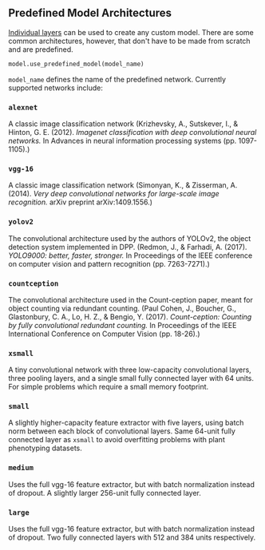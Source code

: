 ## Predefined Model Architectures
[Individual layers](Neural-Network-Layers.md) can be used to create any custom model. There are some common architectures, however, that don't have to be made from scratch and are predefined.

```python
model.use_predefined_model(model_name)
```

`model_name` defines the name of the predefined network. Currently supported networks include:

### `alexnet`

A classic image classification network (Krizhevsky, A., Sutskever, I., & Hinton, G. E. (2012). *Imagenet classification with deep convolutional neural networks.* In Advances in neural information processing systems (pp. 1097-1105).)

### `vgg-16`

A classic image classification network (Simonyan, K., & Zisserman, A. (2014). *Very deep convolutional networks for large-scale image recognition.* arXiv preprint arXiv:1409.1556.)


### `yolov2`

The convolutional architecture used by the authors of YOLOv2, the object detection system implemented in DPP. (Redmon, J., & Farhadi, A. (2017). *YOLO9000: better, faster, stronger.* In Proceedings of the IEEE conference on computer vision and pattern recognition (pp. 7263-7271).)

### `countception`

The convolutional architecture used in the Count-ception paper, meant for object counting via redundant counting. (Paul Cohen, J., Boucher, G., Glastonbury, C. A., Lo, H. Z., & Bengio, Y. (2017). *Count-ception: Counting by fully convolutional redundant counting.* In Proceedings of the IEEE International Conference on Computer Vision (pp. 18-26).)

### `xsmall`

A tiny convolutional network with three low-capacity convolutional layers, three pooling layers, and a single small fully connected layer with 64 units. For simple problems which require a small memory footprint.

### `small`

A slightly higher-capacity feature extractor with five layers, using batch norm between each block of convolutional layers. Same 64-unit fully connected layer as `xsmall` to avoid overfitting problems with plant phenotyping datasets.

### `medium`

Uses the full vgg-16 feature extractor, but with batch normalization instead of dropout. A slightly larger 256-unit fully connected layer.

### `large`

Uses the full vgg-16 feature extractor, but with batch normalization instead of dropout. Two fully connected layers with 512 and 384 units respectively. 